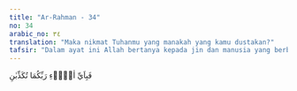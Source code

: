 ```yaml
---
title: "Ar-Rahman - 34"
no: 34
arabic_no: ٣٤
translation: "Maka nikmat Tuhanmu yang manakah yang kamu dustakan?"
tafsir: "Dalam ayat ini Allah bertanya kepada jin dan manusia yang berbuat jahat kemudian bertobat, lalu diterima oleh Allah tobatnya, bukankah itu merupakan nikmat? Sebelum itu Allah mengancam orang-orang yang berbuat jahat. Karenanya nikmat Allah yang mana lagi yang kamu dustakan."
---
```

فَبِاَيِّ اٰلَاۤءِ رَبِّكُمَا تُكَذِّبٰنِ 